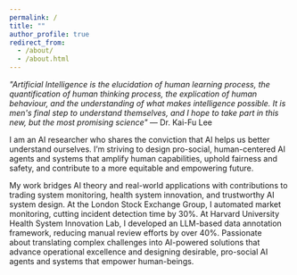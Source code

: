 ```yaml
---
permalink: /
title: ""
author_profile: true
redirect_from: 
  - /about/
  - /about.html
---
```


*"Artificial Intelligence is the elucidation of human learning process, the quantification of human thinking process, the explication of human behaviour, and the understanding of what makes intelligence possible. It is men's final step to understand themselves, and I hope to take part in this new, but the most promising science"* — Dr. Kai-Fu Lee

I am an AI researcher who shares the conviction that AI helps us better understand ourselves. I’m striving to design pro-social, human-centered AI agents and systems that amplify human capabilities, uphold fairness and safety, and contribute to a more equitable and empowering future.

My work bridges AI theory and real-world applications with contributions to trading system monitoring, health system innovation, and trustworthy AI system design. At the London Stock Exchange Group, I automated market monitoring, cutting incident detection time by 30%. At Harvard University Health System Innovation Lab, I developed an LLM-based data annotation framework, reducing manual review efforts by over 40%. Passionate about translating complex challenges into AI-powered solutions that advance operational excellence and designing desirable, pro-social AI agents and systems that empower human-beings.

